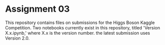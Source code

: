 # Assignment 03
 
This repository contains files on submissions for the Higgs Boson Kaggle Competition. Two notebooks currently exist in this repository, titled 'Version X.x.ipynb,' where X.x is the version number. the latest submission uses Version 2.0.
